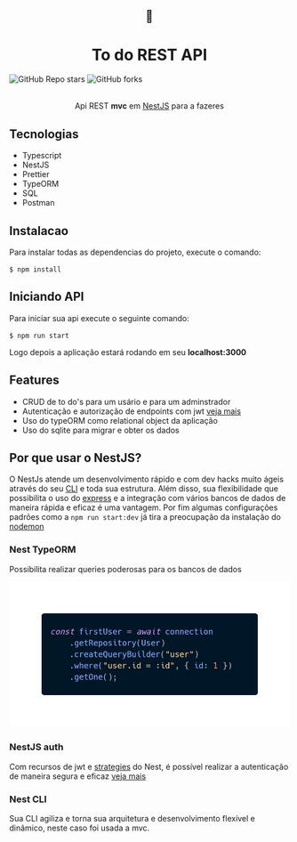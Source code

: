 <div align="center">

  <h2>📓</h2>

  # **To do REST API**
  
</div>

<div>
  <img alt="GitHub Repo stars" src="https://img.shields.io/github/stars/JeanMenezees/todo.api?style=for-the-badge">  <img alt="GitHub forks" src="https://img.shields.io/github/forks/JeanMenezees/todo.api?style=for-the-badge">
</div>

<br>

<div align="center">

Api REST **mvc** em [NestJS](https://nestjs.com/) para a fazeres

</div>

## Tecnologias

- Typescript
- NestJS
- Prettier
- TypeORM
- SQL
- Postman

## Instalacao

Para instalar todas as dependencias do projeto, execute o comando:

```
$ npm install
```

## Iniciando API

Para iniciar sua api execute o seguinte comando:

```
$ npm run start
```

Logo depois a aplicação estará rodando em seu **localhost:3000**

## Features

- CRUD de to do's para um usário e para um adminstrador
- Autenticação e autorização de endpoints com jwt [veja mais](https://docs.nestjs.com/security/authentication)
- Uso do typeORM como relational object da aplicação
- Uso do sqlite para migrar e obter os dados

## Por que usar o NestJS?

O NestJs atende um desenvolvimento rápido e com dev hacks muito ágeis através do seu [CLI](https://docs.nestjs.com/cli/overview) e toda sua estrutura. Além disso, sua flexibilidade que possibilita o uso do [express](https://expressjs.com/pt-br/) e a integração com vários bancos de dados de maneira rápida e eficaz é uma vantagem. Por fim algumas configurações padrões como a ```npm run start:dev``` já tira a preocupação da instalação do [nodemon](https://www.npmjs.com/package/nodemon)

### Nest TypeORM

Possibilita realizar queries poderosas para os bancos de dados

![query_example](img/nest_query_example-1.png)

### NestJS auth

Com recursos de jwt e [strategies](https://docs.nestjs.com/microservices/custom-transport#creating-a-strategy) do Nest, é possível realizar a autenticação de maneira segura e eficaz [veja mais](https://docs.nestjs.com/security/authentication)

### Nest CLI

Sua CLI agiliza e torna sua arquitetura e desenvolvimento flexível e dinâmico, neste caso foi usada a mvc.

